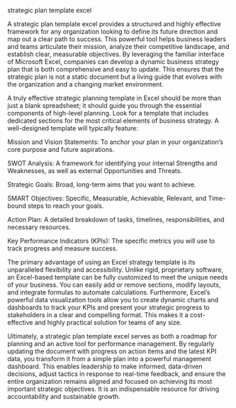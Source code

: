 strategic plan template excel


A strategic plan template excel provides a structured and highly effective framework for any organization looking to define its future direction and map out a clear path to success. This powerful tool helps business leaders and teams articulate their mission, analyze their competitive landscape, and establish clear, measurable objectives. By leveraging the familiar interface of Microsoft Excel, companies can develop a dynamic business strategy plan that is both comprehensive and easy to update. This ensures that the strategic plan is not a static document but a living guide that evolves with the organization and a changing market environment.



A truly effective strategic planning template in Excel should be more than just a blank spreadsheet; it should guide you through the essential components of high-level planning. Look for a template that includes dedicated sections for the most critical elements of business strategy. A well-designed template will typically feature:




Mission and Vision Statements: To anchor your plan in your organization’s core purpose and future aspirations.


SWOT Analysis: A framework for identifying your internal Strengths and Weaknesses, as well as external Opportunities and Threats.


Strategic Goals: Broad, long-term aims that you want to achieve.


SMART Objectives: Specific, Measurable, Achievable, Relevant, and Time-bound steps to reach your goals.


Action Plan: A detailed breakdown of tasks, timelines, responsibilities, and necessary resources.


Key Performance Indicators (KPIs): The specific metrics you will use to track progress and measure success.





The primary advantage of using an Excel strategy template is its unparalleled flexibility and accessibility. Unlike rigid, proprietary software, an Excel-based template can be fully customized to meet the unique needs of your business. You can easily add or remove sections, modify layouts, and integrate formulas to automate calculations. Furthermore, Excel’s powerful data visualization tools allow you to create dynamic charts and dashboards to track your KPIs and present your strategic progress to stakeholders in a clear and compelling format. This makes it a cost-effective and highly practical solution for teams of any size.



Ultimately, a strategic plan template excel serves as both a roadmap for planning and an active tool for performance management. By regularly updating the document with progress on action items and the latest KPI data, you transform it from a simple plan into a powerful management dashboard. This enables leadership to make informed, data-driven decisions, adjust tactics in response to real-time feedback, and ensure the entire organization remains aligned and focused on achieving its most important strategic objectives. It is an indispensable resource for driving accountability and sustainable growth.
